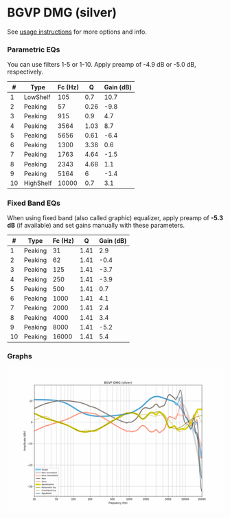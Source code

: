 # BGVP DMG (silver)
See [usage instructions](https://github.com/jaakkopasanen/AutoEq#usage) for more options and info.

### Parametric EQs
You can use filters 1-5 or 1-10. Apply preamp of -4.9 dB or -5.0 dB, respectively.

|   # | Type      |   Fc (Hz) |    Q |   Gain (dB) |
|-----|-----------|-----------|------|-------------|
|   1 | LowShelf  |       105 | 0.7  |        10.7 |
|   2 | Peaking   |        57 | 0.26 |        -9.8 |
|   3 | Peaking   |       915 | 0.9  |         4.7 |
|   4 | Peaking   |      3564 | 1.03 |         8.7 |
|   5 | Peaking   |      5656 | 0.61 |        -6.4 |
|   6 | Peaking   |      1300 | 3.38 |         0.6 |
|   7 | Peaking   |      1763 | 4.64 |        -1.5 |
|   8 | Peaking   |      2343 | 4.68 |         1.1 |
|   9 | Peaking   |      5164 | 6    |        -1.4 |
|  10 | HighShelf |     10000 | 0.7  |         3.1 |

### Fixed Band EQs
When using fixed band (also called graphic) equalizer, apply preamp of **-5.3 dB** (if available) and set gains manually with these parameters.

|   # | Type    |   Fc (Hz) |    Q |   Gain (dB) |
|-----|---------|-----------|------|-------------|
|   1 | Peaking |        31 | 1.41 |         2.9 |
|   2 | Peaking |        62 | 1.41 |        -0.4 |
|   3 | Peaking |       125 | 1.41 |        -3.7 |
|   4 | Peaking |       250 | 1.41 |        -3.9 |
|   5 | Peaking |       500 | 1.41 |         0.7 |
|   6 | Peaking |      1000 | 1.41 |         4.1 |
|   7 | Peaking |      2000 | 1.41 |         2.4 |
|   8 | Peaking |      4000 | 1.41 |         3.4 |
|   9 | Peaking |      8000 | 1.41 |        -5.2 |
|  10 | Peaking |     16000 | 1.41 |         5.4 |

### Graphs
![](./BGVP%20DMG%20(silver).png)
